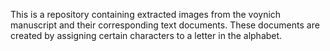 This is a repository containing extracted images from the voynich manuscript and their corresponding text documents. These documents are created by assigning certain characters to a letter in the alphabet.
